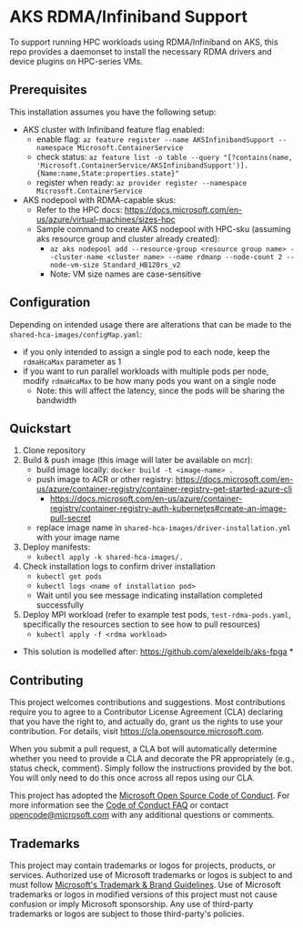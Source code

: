 # AKS RDMA/Infiniband Support
To support running HPC workloads using RDMA/Infiniband on AKS, this repo provides a daemonset to install the necessary RDMA drivers and device plugins on HPC-series VMs. 

## Prerequisites
This installation assumes you have the following setup:
- AKS cluster with Infiniband feature flag enabled:
    - enable flag: `az feature register --name AKSInfinibandSupport --namespace Microsoft.ContainerService`
    - check status: `az feature list -o table --query "[?contains(name, 'Microsoft.ContainerService/AKSInfinibandSupport')].{Name:name,State:properties.state}"`
    - register when ready: `az provider register --namespace Microsoft.ContainerService`
- AKS nodepool with RDMA-capable skus:
    - Refer to the HPC docs: https://docs.microsoft.com/en-us/azure/virtual-machines/sizes-hpc
    - Sample command to create AKS nodepool with HPC-sku (assuming aks resource group and cluster already created): 
        - `az aks nodepool add --resource-group <resource group name> --cluster-name <cluster name> --name rdmanp --node-count 2 --node-vm-size Standard_HB120rs_v2`
        - Note: VM size names are case-sensitive
    
## Configuration
Depending on intended usage there are alterations that can be made to the `shared-hca-images/configMap.yaml`:
- if you only intended to assign a single pod to each node, keep the `rdmaHcaMax` parameter as 1
- if you want to run parallel workloads with multiple pods per node, modify `rdmaHcaMax` to be how many pods you want on a single node
    - Note: this will affect the latency, since the pods will be sharing the bandwidth

## Quickstart
1. Clone repository
2. Build & push image (this image will later be available on mcr):
    - build image locally: `docker build -t <image-name> .`
    - push image to ACR or other registry: https://docs.microsoft.com/en-us/azure/container-registry/container-registry-get-started-azure-cli
        - https://docs.microsoft.com/en-us/azure/container-registry/container-registry-auth-kubernetes#create-an-image-pull-secret
    - replace image name in `shared-hca-images/driver-installation.yml` with your image name
3. Deploy manifests:
    - `kubectl apply -k shared-hca-images/.`
4. Check installation logs to confirm driver installation 
    -  `kubectl get pods`
    -  `kubectl logs <name of installation pod>`
    -  Wait until you see message indicating installation completed successfully
5. Deploy MPI workload (refer to example test pods, `test-rdma-pods.yaml`, specifically the resources section to see how to pull resources)
    -  `kubectl apply -f <rdma workload>`


* This solution is modelled after: https://github.com/alexeldeib/aks-fpga *


## Contributing

This project welcomes contributions and suggestions.  Most contributions require you to agree to a
Contributor License Agreement (CLA) declaring that you have the right to, and actually do, grant us
the rights to use your contribution. For details, visit https://cla.opensource.microsoft.com.

When you submit a pull request, a CLA bot will automatically determine whether you need to provide
a CLA and decorate the PR appropriately (e.g., status check, comment). Simply follow the instructions
provided by the bot. You will only need to do this once across all repos using our CLA.

This project has adopted the [Microsoft Open Source Code of Conduct](https://opensource.microsoft.com/codeofconduct/).
For more information see the [Code of Conduct FAQ](https://opensource.microsoft.com/codeofconduct/faq/) or
contact [opencode@microsoft.com](mailto:opencode@microsoft.com) with any additional questions or comments.

## Trademarks

This project may contain trademarks or logos for projects, products, or services. Authorized use of Microsoft 
trademarks or logos is subject to and must follow 
[Microsoft's Trademark & Brand Guidelines](https://www.microsoft.com/en-us/legal/intellectualproperty/trademarks/usage/general).
Use of Microsoft trademarks or logos in modified versions of this project must not cause confusion or imply Microsoft sponsorship.
Any use of third-party trademarks or logos are subject to those third-party's policies.
